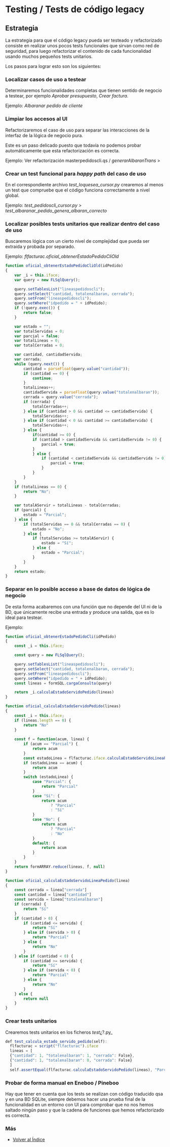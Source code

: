 # Testing / Tests de código legacy

## Estrategia
La estrategia para que el código legacy pueda ser testeado y refactorizado consiste en realizar unos pocos tests funcionales que sirvan como red de seguridad, para luego refactorizar el contenido de cada funcionalidad usando muchos pequeños tests unitarios.

Los pasos para lograr esto son los siguientes:

### Localizar casos de uso a testear
Determinaremos funcionalidades completas que tienen sentido de negocio a testear, por ejemplo _Aprobar presupuesto_, _Crear factura_.

Ejemplo: _Albaranar pedido de cliente_

### Limpiar los accesos al UI
Refactorizaremos el caso de uso para separar las interacciones de la interfaz de la lógica de negocio pura.

Este es un paso delicado puesto que todavía no podemos probar automáticamente que esta refactorización es correcta.

Ejemplo: Ver refactorización masterpedidoscli.qs / _generarAlbaranTrans_ > 

### Crear un test funcional para _happy path_ del caso de uso
En el correspondiente archivo _test_loquesea_cursor.py_ crearemos al menos un test que compruebe que el código funciona correctamente a nivel global.

Ejemplo: _test_pedidoscli_cursor.py_ > _test_albaranar_pedido_genera_albaran_correcto_

### Localizar posibles tests unitarios que realizar dentro del caso de uso
Buscaremos lógica con un cierto nivel de complejidad que pueda ser extraida y probada por separado.

Ejemplo: _flfacturac.oficial_obtenerEstadoPedidoCliOld_

```js
function oficial_obtenerEstadoPedidoCliOld(idPedido)
{
	var _i = this.iface;
	var query = new FLSqlQuery();

	query.setTablesList("lineaspedidoscli");
	query.setSelect("cantidad, totalenalbaran, cerrada");
	query.setFrom("lineaspedidoscli");
	query.setWhere("idpedido = " + idPedido);
	if (!query.exec()) {
		return false;
	}

	var estado = "";
	var totalServidas = 0;
	var parcial = false;
	var totalLineas = 0;
	var totalCerradas = 0;

	var cantidad, cantidadServida;
	var cerrada;
	while (query.next()) {
		cantidad = parseFloat(query.value("cantidad"));
		if (cantidad == 0) {
			continue;
		}
		totalLineas++;
		cantidadServida = parseFloat(query.value("totalenalbaran"));
		cerrada = query.value("cerrada");
		if (cerrada) {
			totalCerradas++;
		} else if (cantidad > 0 && cantidad <= cantidadServida) {			
			totalServidas++;
		} else if (cantidad < 0 && cantidad >= cantidadServida) {			
			totalServidas++;
		} else {
			if(cantidad >= 0) {				
			if (cantidad > cantidadServida && cantidadServida != 0) {
				parcial = true;
			}
			} else {
				if (cantidad < cantidadServida && cantidadServida != 0) {				
					parcial = true;
				}
			}		
		}
	}
	if (totalLineas == 0) {
		return "No";
	}

	var totalAServir = totalLineas - totalCerradas;
	if (parcial) {
		estado = "Parcial";
	} else {
		if (totalServidas == 0 && totalCerradas == 0) {
			estado = "No";
		} else {
			if (totalServidas >= totalAServir) {
				estado = "Sí";
			} else {
				estado = "Parcial";
			}
		}
	}
	return estado;
}
```

### Separar en lo posible acceso a base de datos de lógica de negocio
De esta forma acabaremos con una función que no depende del UI ni de la BD, que únicamente recibe una entrada y produce una salida, que es lo ideal para testear.

Ejemplo:
```js
function oficial_obtenerEstadoPedidoCli(idPedido)
{
	const _i = this.iface;

	const query = new FLSqlQuery();

	query.setTablesList("lineaspedidoscli");
	query.setSelect("cantidad, totalenalbaran, cerrada");
	query.setFrom("lineaspedidoscli");
	query.setWhere("idpedido = " + idPedido);
	const lineas = formSQL.cargaConsulta(query)

	return _i.calculaEstadoServidoPedido(lineas)
}

function oficial_calculaEstadoServidoPedido(lineas)
{
	const _i = this.iface;
	if (lineas.length == 0) {
		return "No"
	}
	
	const f = function(acum, linea) {
		if (acum == "Parcial") {
			return acum
		}
		const estadoLinea = flfacturac.iface.calculaEstadoServidoLineaPedido(linea)
		if (estadoLinea == acum) {
			return acum
		}
		switch (estadoLinea) {
			case "Parcial": {
				return "Parcial"
			}
			case "Sí": {
				return acum
					? "Parcial"
					: "Sí"
			}
			case "No": {
				return acum
					? "Parcial"
					: "No"
			}
			default: {
				return acum
			}
		}
	}
	return formARRAY.reduce(lineas, f, null)
}

function oficial_calculaEstadoServidoLineaPedido(linea)
{
	const cerrada = linea["cerrada"]
	const cantidad = linea["cantidad"]
	const servida = linea["totalenalbaran"]
	if (cerrada) {
		return "Sí"
	}
	if (cantidad > 0) {
		if (cantidad <= servida) {
			return "Sí"
		} else if (servida > 0) {
			return "Parcial"
		} else {
			return "No"
		}
	} else if (cantidad < 0) {
		if (cantidad >= servida) {
			return "Sí"
		} else if (servida < 0) {
			return "Parcial"
		} else {
			return "No"
		}
	} else {
		return null
	}
}
```

### Crear tests unitarios
Crearemos tests unitarios en los ficheros _test_¿?.py_
```js
def test_calcula_estado_servido_pedido(self):
  flfacturac = script("flfacturac").iface
  lineas = [
  {"cantidad": 1, "totalenalbaran": 1, "cerrada": False},
  {"cantidad": 1, "totalenalbaran": 0, "cerrada": False}
  ]
  self.assertEqual(flfacturac.calculaEstadoServidoPedido(lineas), "Parcial")
```

### Probar de forma manual en Eneboo / Pineboo
Hay que tener en cuenta que los tests se realizan con código traducido qsa y en una BD SQLite, siempre debemos hacer una prueba final de la funcionalidad en un entorno con UI para comprobar que no nos hemos saltado ningún paso y que la cadena de funciones que hemos refactorizado es correcta.

### Más
  * [Volver al Índice](./index.md)
